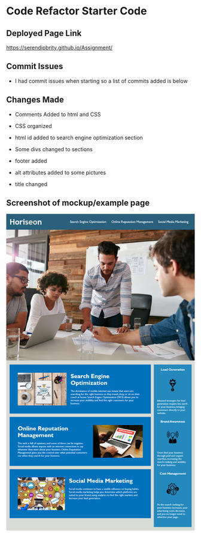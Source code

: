 # Code Refactor Starter Code

## Deployed Page Link

https://serendipbrity.github.io/Assignment/

## Commit Issues 

* I had commit issues when starting so a list of commits added is below 

## Changes Made
* Comments Added to html and CSS

* CSS organized

* html id added to search engine optimization section 

* Some divs changed to sections

* footer added

* alt attributes added to some pictures

* title changed

## Screenshot of mockup/example page

![Alt text](./assets/images/01-html-css-git-homework-demo.png "Screenshot")

